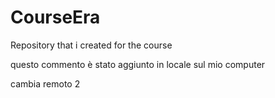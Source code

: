 # CourseEra
Repository that i created for the course 



questo commento è stato aggiunto in locale sul mio computer


cambia remoto 2
